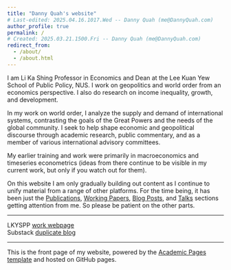 ```yaml
---
title: "Danny Quah's website"
# Last-edited: 2025.04.16.1017.Wed -- Danny Quah (me@DannyQuah.com)
author_profile: true
permalink: /
# Created: 2025.03.21.1500.Fri -- Danny Quah (me@DannyQuah.com)
redirect_from: 
  - /about/
  - /about.html
---
```

I am Li Ka Shing Professor in Economics and Dean at the Lee Kuan Yew School of Public Policy, NUS.  I work on geopolitics and world order from an economics perspective.  I also do research on income inequality, growth, and development.  

In my work on world order, I analyze the supply and demand of international systems, contrasting the goals of the Great Powers and the needs of the global community.  I seek to help shape economic and geopolitical discourse through academic research, public commentary, and as a member of various international advisory committees.  

My earlier training and work were primarily in macroeconomics and timeseries econometrics (ideas from there continue to be visible in my current work, but only if you watch out for them).  

On this website I am only gradually building out content as I continue to unify material from a range of other platforms.  For the time being, it has been just the [Publications](DannyQuah.github.io/publications/), [Working Papers](https://DannyQuah.github.io/portfolio/), [Blog Posts](https://DannyQuah.github.io/year-archive/), and [Talks](https://DannyQuah.github.io/talks/) sections getting attention from me.  So please be patient on the other parts.  

____
LKYSPP [work webpage](https://lkyspp.nus.edu.sg/our-people/faculty/danny-quah)  
Substack [duplicate blog](https://DannyQuah.substack.com/)  

____
This is the front page of my website, powered by the [Academic Pages template](https://github.com/academicpages/academicpages.github.io) and hosted on GitHub pages.  

<!---
   Invisible section // about.md
-->

